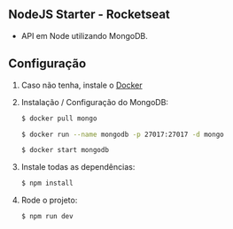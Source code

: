 ## NodeJS Starter - Rocketseat

- API em Node utilizando MongoDB.

## Configuração

1. Caso não tenha, instale o [Docker](https://www.docker.com/get-started)

2. Instalação / Configuração do MongoDB:

	```sh
	$ docker pull mongo
	```
	
	```sh
	$ docker run --name mongodb -p 27017:27017 -d mongo
	```
	
	```sh
	$ docker start mongodb
	```
	
3. Instale todas as dependências:

	```sh
	$ npm install
	```
  
4. Rode o projeto:

	```sh
	$ npm run dev
	```
